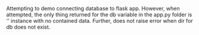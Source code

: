 Attempting to demo connecting database to flask app. However, when attempted, the only thing returned for the db variable in the app.py folder is '<SQLAlchemy>' instance with no contained data. Further, does not raise error when dir for db does not exist.
